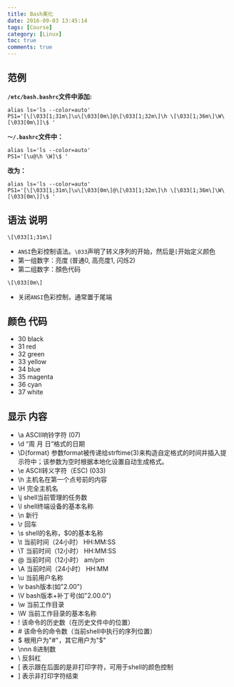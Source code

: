 ```yaml
---
title: Bash美化
date: 2016-09-03 13:45:14
tags: [Course]
category: [Linux]
toc: true
comments: true
---
```

## 范例
**`/etc/bash.bashrc`文件中添加:**
```
alias ls='ls --color=auto'
PS1='[\[\033[1;31m\]\u\[\033[0m\]@\[\033[1;32m\]\h \[\033[1;36m\]\W\[\033[0m\]]\$ '
```
**`～/.bashrc`文件中：**
```
alias ls='ls --color=auto'
PS1='[\u@\h \W]\$ '
```
**改为：**
```
alias ls='ls --color=auto'
PS1='[\[\033[1;31m\]\u\[\033[0m\]@\[\033[1;32m\]\h \[\033[1;36m\]\W\[\033[0m\]]\$ '
```
## 语法 说明
`\[\033[1;31m\]`
* `ANSI`色彩控制语法。`\033`声明了转义序列的开始，然后是`[`开始定义颜色
* 第一组数字：亮度 (普通0, 高亮度1, 闪烁2)
* 第二组数字：顏色代码

`\[\033[0m\]`
* 关闭`ANSI`色彩控制，通常置于尾端

## 颜色 代码
* 30 black
* 31 red
* 32 green
* 33 yellow
* 34 blue
* 35 magenta
* 36 cyan
* 37 white

## 显示 内容
* \a     ASCII响铃字符 (07)
* \d     “周 月 日”格式的日期
* \D{format}   参数format被传递给strftime(3)来构造自定格式的时间并插入提示符中；该参数为空时根据本地化设置自动生成格式。
* \e     ASCII转义字符（ESC) (033)
* \h     主机名在第一个点号前的内容
* \H     完全主机名
* \j     shell当前管理的任务数
* \l     shell终端设备的基本名称
* \n     新行
* \r     回车
* \s     shell的名称，$0的基本名称
* \t     当前时间（24小时） HH:MM:SS
* \T     当前时间（12小时） HH:MM:SS
* \@     当前时间（12小时） am/pm
* \A     当前时间（24小时） HH:MM
* \u     当前用户名称
* \v     bash版本(如"2.00")
* \V     bash版本+补丁号(如"2.00.0")
* \w     当前工作目录
* \W     当前工作目录的基本名称
* \!     该命令的历史数（在历史文件中的位置）
* \#     该命令的命令数（当前shell中执行的序列位置）
* \$     根用户为"#"，其它用户为"$"
* \nnn   8进制数
* \\     反斜杠
* \[     表示跟在后面的是非打印字符，可用于shell的颜色控制
* \]     表示非打印字符结束


